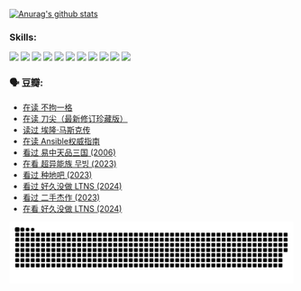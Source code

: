 
[![Anurag's github stats](https://github-readme-stats.vercel.app/api?username=w940853815)](https://github.com/anuraghazra/github-readme-stats)

### Skills:

<code><img height="32" src="https://cdn.jsdelivr.net/npm/simple-icons@v5/icons/python.svg"></code>
<code><img height="32" src="https://cdn.jsdelivr.net/npm/simple-icons@v5/icons/javascript.svg"></code>
<code><img height="32" src="https://cdn.jsdelivr.net/npm/simple-icons@v5/icons/django.svg"></code>
<code><img height="32" src="https://cdn.jsdelivr.net/npm/simple-icons@v5/icons/flask.svg"></code>
<code><img height="32" src="https://cdn.jsdelivr.net/npm/simple-icons@v5/icons/vuetify.svg"></code>
<code><img height="32" src="https://cdn.jsdelivr.net/npm/simple-icons@v5/icons/git.svg"></code>
<code><img height="32" src="https://cdn.jsdelivr.net/npm/simple-icons@v5/icons/docker.svg"></code>
<code><img height="32" src="https://cdn.jsdelivr.net/npm/simple-icons@v5/icons/postgresql.svg"></code>
<code><img height="32" src="https://cdn.jsdelivr.net/npm/simple-icons@v5/icons/elasticsearch.svg"></code>
<code><img height="32" src="https://cdn.jsdelivr.net/npm/simple-icons@v5/icons/macos.svg"></code>
<code><img height="32" src="https://cdn.jsdelivr.net/npm/simple-icons@v5/icons/linux.svg"></code>

### 🗣 豆瓣:

<!-- DOUBAN-ACTIVITIES:START -->
- [在读 不拘一格](https://www.douban.com/people/136069238/status/4541712161/?_i=09878560)
- [在读 刀尖（最新修订珍藏版）](https://www.douban.com/people/136069238/status/4541711339/?_i=09878560)
- [读过 埃隆·马斯克传](https://www.douban.com/people/136069238/status/4541710351/?_i=09878560)
- [在读 Ansible权威指南](https://www.douban.com/people/136069238/status/4539151450/?_i=09878560)
- [看过 易中天品三国‎ (2006)](https://www.douban.com/people/136069238/status/4529910812/?_i=09878560)
- [在看 超异能族 무빙‎ (2023)](https://www.douban.com/people/136069238/status/4527291077/?_i=09878560)
- [看过 种地吧‎ (2023)](https://www.douban.com/people/136069238/status/4527289637/?_i=09878560)
- [看过 好久没做 LTNS‎ (2024)](https://www.douban.com/people/136069238/status/4527289515/?_i=09878561)
- [看过 二手杰作‎ (2023)](https://www.douban.com/people/136069238/status/4522502716/?_i=09878561)
- [在看 好久没做 LTNS‎ (2024)](https://www.douban.com/people/136069238/status/4521969883/?_i=09878561)
<!-- DOUBAN-ACTIVITIES:END -->


![Snake animation](https://raw.githubusercontent.com/w940853815/w940853815/output/github-contribution-grid-snake.svg)

<!--
**w940853815/w940853815** is a ✨ _special_ ✨ repository because its `README.md` (this file) appears on your GitHub profile.

Here are some ideas to get you started:

- 🔭 I’m currently working on ...
- 🌱 I’m currently learning ...
- 👯 I’m looking to collaborate on ...
- 🤔 I’m looking for help with ...
- 💬 Ask me about ...
- 📫 How to reach me: ...
- 😄 Pronouns: ...
- ⚡ Fun fact: ...
-->
